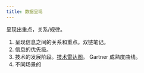 ```yaml
---
title: 数据呈现
---
```


呈现出重点，关系/规律。

1. 呈现信息之间的关系和重点。双链笔记。
2. 信息的优先级。
3. 技术的发展阶段。[技术雷达图](../coding/data/thoughtworks-radar.md)。 Gartner 成熟度曲线。
4. 不同场景的
  